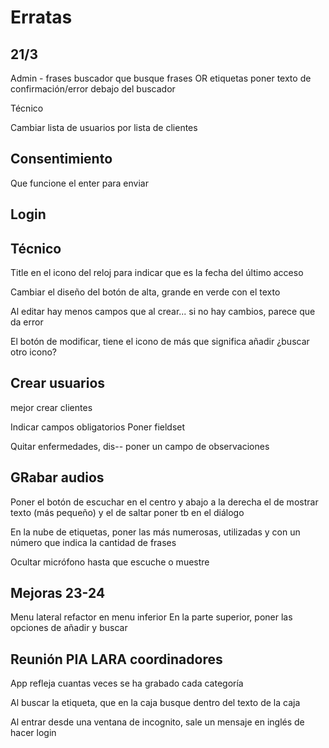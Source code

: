 # Erratas

## 21/3

Admin - frases
buscador que busque frases OR etiquetas
poner texto de confirmación/error debajo del buscador

Técnico

Cambiar lista de usuarios por lista de clientes

## Consentimiento

Que funcione el enter para enviar 

## Login

## Técnico

Title en el icono del reloj para indicar que es la fecha del último acceso

Cambiar el diseño del botón de alta, grande en verde con el texto

Al editar hay menos campos que al crear... si no hay cambios, parece que da error

El botón de modificar, tiene el icono de más que significa añadir ¿buscar otro icono?




## Crear usuarios
mejor crear clientes

Indicar campos obligatorios
Poner fieldset

Quitar enfermedades, dis-- poner un campo de observaciones

## GRabar audios

Poner el botón de escuchar en el centro
y abajo a la derecha el de mostrar texto (más pequeño)
y el de saltar poner tb en el diálogo

En la nube de etiquetas, poner las más numerosas, utilizadas y con un número que indica la cantidad de frases

Ocultar micrófono hasta que escuche o muestre

## Mejoras 23-24

Menu lateral refactor en menu inferior
En la parte superior, poner las opciones de añadir y buscar


## Reunión PIA LARA coordinadores
App refleja cuantas veces se ha grabado cada categoría

Al buscar la etiqueta, que en la caja busque dentro del texto de la caja

Al entrar desde una ventana de incognito, sale un mensaje en inglés de hacer login